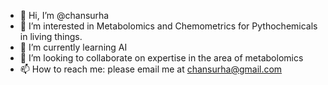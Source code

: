 - 👋 Hi, I’m @chansurha
- 👀 I’m interested in Metabolomics and Chemometrics for Pythochemicals in living things.
- 🌱 I’m currently learning AI
- 💞️ I’m looking to collaborate on expertise in the area of metabolomics
- 📫 How to reach me: please email me at chansurha@gmail.com

<!---
chansurha/chansurha is a ✨ special ✨ repository because its `README.md` (this file) appears on your GitHub profile.
You can click the Preview link to take a look at your changes.
--->
